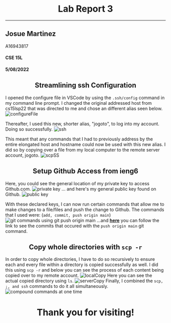 # <center>Lab Report 3</center>
---
## Josue Martinez 

A16943817
#### CSE 15L
####  5/08/2022

## <center>Streamlining ssh Configuration
I opened the configure file in VSCode by using the ``.ssh/config`` command in my command line prompt.
I changed the original addressed host from cs15lsp22 that was directed to me and chose an different alias seen below.
![configureFile](/R3images/configureFile.png)

Thereafter, I used this new, shorter alias, "jogoto", to log into my account. Doing so successfully.
![ssh](/R3images/ssh.png)

This meant that any commands that I had to previously address by the entire elongated host and hostname could now be used with this new alias. I did so by copying over a file from my local computer to the remote server account, jogoto.
![scpSS](/R3images/scpSS.png)

## <center>Setup Github Access from ieng6</center>
Here, you could see the general location of my private key to access Github.com.
![private key](/R3images/privateKey.png)
... and here's my general public key found on Github.
![public key](/R3images/publicKey.png)

With these declared keys, I can now run certain commands that allow me to make changes to a file/files and push the change to Github. The commands that I used were: (``add, commit, push origin main``)
![git commands using git push origin main](/R3images/gitcommandsSS.png)
...and [**here**](https://github.com/josueemartinezz/markdown-parser/commit/253219e9079c1761ebd30d808d1d229057e0ea88) you can follow the link to see the commits that occured with the ``push origin main`` git command.

## <center>Copy whole directories with ``scp -r``</center>
In order to copy whole directories, I have to do so recursively to ensure each and every file within a directory is copied successfully as well. I did this using ``scp -r`` and below you can see the process of each content being copied over to my remote account. 
![localCopy](/R3images/localCopy.png)
Here you can see the actual copied directory using ``ls``.
![serverCopy](/R3images/serverCopy.png)
Finally, I combined the ``scp, ;, and ssh`` commands to do it all simultaneously. 
![compound commands at one time](/R3images/compoundCommand.png)
# <center>Thank you for visiting!</center>